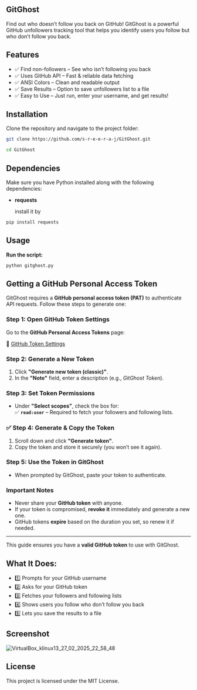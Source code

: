 ## GitGhost 
Find out who doesn’t follow you back on GitHub!
GitGhost is a powerful GitHub unfollowers tracking tool that helps you identify users you follow but who don’t follow you back.

## Features
- ✅ Find non-followers – See who isn’t following you back
- ✅ Uses GitHub API – Fast & reliable data fetching
- ✅ ANSI Colors – Clean and readable output
- ✅ Save Results – Option to save unfollowers list to a file
- ✅ Easy to Use – Just run, enter your username, and get results!

## Installation
Clone the repository and navigate to the project folder:

```bash
git clone https://github.com/s-r-e-e-r-a-j/GitGhost.git
```
```bash
cd GitGhost
```

## Dependencies
Make sure you have Python installed along with the following dependencies:

- **requests**
  
  install it by 
```bash
pip install requests
```
## Usage
**Run the script:**

```bash
python gitghost.py
```

 ## Getting a GitHub Personal Access Token  

GitGhost requires a **GitHub personal access token (PAT)** to authenticate API requests. Follow these steps to generate one:  

### Step 1: Open GitHub Token Settings  
Go to the **GitHub Personal Access Tokens** page:  

🔗 [GitHub Token Settings](https://github.com/settings/tokens)  

### Step 2: Generate a New Token  
1. Click **"Generate new token (classic)"**.  
2. In the **"Note"** field, enter a description (e.g., *GitGhost Token*).  

### Step 3: Set Token Permissions  
- Under **"Select scopes"**, check the box for:  
  ✅ **`read:user`** – Required to fetch your followers and following lists.  

### ✅ Step 4: Generate & Copy the Token  
1. Scroll down and click **"Generate token"**.  
2. Copy the token and store it securely (you won’t see it again).  

### Step 5: Use the Token in GitGhost  
- When prompted by GitGhost, paste your token to authenticate.  

### Important Notes  
- Never share your **GitHub token** with anyone.  
- If your token is compromised, **revoke it** immediately and generate a new one.  
- GitHub tokens **expire** based on the duration you set, so renew it if needed.  

---

This guide ensures you have a **valid GitHub token** to use with GitGhost.  

## What It Does:
- 1️⃣ Prompts for your GitHub username
- 2️⃣ Asks for your GitHub token 
- 3️⃣ Fetches your followers and following lists
- 4️⃣ Shows users you follow who don’t follow you back
- 5️⃣ Lets you save the results to a file

## Screenshot

![VirtualBox_klinux13_27_02_2025_22_58_48](https://github.com/user-attachments/assets/00751552-0d1f-48a7-9c98-12ef6973f6e0)


## License
This project is licensed under the MIT License.

